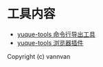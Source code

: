 # 工具内容

- [yuque-tools 命令行导出工具](yuque-tools-cli)
- [yuque-tools 浏览器插件](yuque-tools-chrome-extension)

 Copyright (c) vannvan
